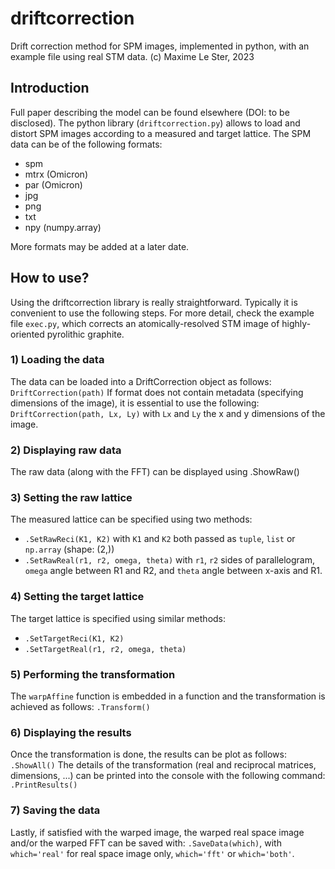 # driftcorrection
Drift correction method for SPM images, implemented in python, with an example file using real STM data. (c) Maxime Le Ster, 2023

## Introduction

Full paper describing the model can be found elsewhere (DOI: to be disclosed).
The python library (``driftcorrection.py``) allows to load and distort SPM images according to a measured and target lattice.
The SPM data can be of the following formats:

- spm
- mtrx (Omicron)
- par  (Omicron)
- jpg
- png
- txt
- npy (numpy.array)

More formats may be added at a later date.

## How to use?

Using the driftcorrection library is really straightforward. Typically it is convenient to use the following steps.
For more detail, check the example file ``exec.py``, which corrects an atomically-resolved STM image of highly-oriented pyrolithic graphite.

### 1) Loading the data

The data can be loaded into a DriftCorrection object as follows:
``DriftCorrection(path)``
If format does not contain metadata (specifying dimensions of the image), it is essential to use the following:
``DriftCorrection(path, Lx, Ly)`` with ``Lx`` and ``Ly`` the x and y dimensions of the image.

### 2) Displaying raw data

The raw data (along with the FFT) can be displayed using .ShowRaw()

### 3) Setting the raw lattice

The measured lattice can be specified using two methods:
- ``.SetRawReci(K1, K2)``  with ``K1`` and ``K2`` both passed as ``tuple``, ``list`` or ``np.array`` (shape: (2,))
- ``.SetRawReal(r1, r2, omega, theta)`` with ``r1``, ``r2`` sides of parallelogram, ``omega`` angle between R1 and R2, and ``theta`` angle between x-axis and R1.

### 4) Setting the target lattice

The target lattice is specified using similar methods:
- ``.SetTargetReci(K1, K2)``
- ``.SetTargetReal(r1, r2, omega, theta)``

### 5) Performing the transformation

The ``warpAffine`` function is embedded in a function and the transformation is achieved as follows:
``.Transform()``

### 6) Displaying the results

Once the transformation is done, the results can be plot as follows:
``.ShowAll()``
The details of the transformation (real and reciprocal matrices, dimensions, ...) can be printed into the console with the following command:
``.PrintResults()``

### 7) Saving the data

Lastly, if satisfied with the warped image, the warped real space image and/or the warped FFT can be saved with:
``.SaveData(which)``, with ``which='real'`` for real space image only, ``which='fft'`` or ``which='both'``.





